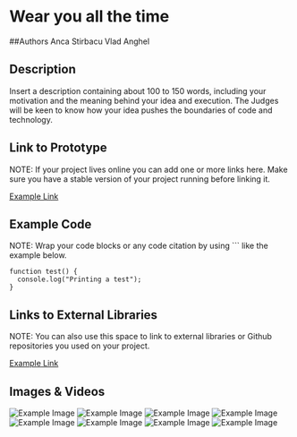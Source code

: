 # Wear you all the time


##Authors
Anca Stirbacu
Vlad Anghel

## Description
Insert a description containing about 100 to 150 words, including your motivation and the meaning behind your idea and execution. The Judges will be keen to know how your idea pushes the boundaries of code and technology. 

## Link to Prototype
NOTE: If your project lives online you can add one or more links here. Make sure you have a stable version of your project running before linking it.

[Example Link](http://www.google.com "Example Link")

## Example Code
NOTE: Wrap your code blocks or any code citation by using ``` like the example below.
```
function test() {
  console.log("Printing a test");
}
```
## Links to External Libraries
 NOTE: You can also use this space to link to external libraries or Github repositories you used on your project.

[Example Link](http://www.google.com "Example Link")

## Images & Videos
![Example Image](../project_images/20120412-004149-sunflow.png?raw=true "Example Image")
![Example Image](../project_images/20120411-182237-sunflow.png?raw=true "Example Image")
![Example Image](../project_images/20120412-014213-sunflow.png?raw=true "Example Image")
![Example Image](../project_images/20120412-025335-sunflow.png?raw=true "Example Image")
![Example Image](../project_images/20120412-040413-sunflow.png?raw=true "Example Image")
![Example Image](../project_images/20120412-193635-sunflow.png?raw=true "Example Image")
![Example Image](../project_images/20120412-200147-sunflow.png?raw=true "Example Image")
![Example Image](../project_images/20120412-221738-sunflow.png?raw=true "Example Image")


